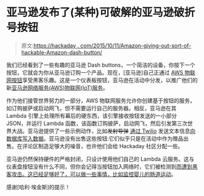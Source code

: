 # 亚马逊发布了(某种)可破解的亚马逊破折号按钮

> 原文:[https://hackaday . com/2015/10/11/Amazon-giving-out-sort-of-hackable-Amazon-dash-button/](https://hackaday.com/2015/10/11/amazon-giving-out-sort-of-hackable-amazon-dash-button/)

我们已经看到了一些有趣的亚马逊 Dash buttons，一个简洁的设备，你按下一个按钮，它就会为你从亚马逊订购一个产品。现在，[亚马逊]自己正通过 [AWS 物联网按钮](http://aws.amazon.com/iot/button/)享受黑客乐趣。这是一个仪表板按钮，亚马逊在活动中分发，以推广他们的新[亚马逊网络服务(AWS)物联网(IoT)服务](http://aws.amazon.com/)。

作为他们接管世界努力的一部分，AWS 物联网服务允许你创建基于按钮的服务，如订购披萨或启动网飞，但不需要运行自己的服务器。相反，亚马逊在其 Lambda 引擎上处理所有幕后的硬东西，该引擎接收按钮发送的一小部分 JSON，并运行 Lambda 函数，该函数订购披萨，启动网飞，然后引发第三次世界大战。亚马逊提供了一些示例动作，比如~~发射导弹~~ [通过 Twilio](https://www.twilio.com/) 发送文本信息[向数据库写入数据](https://gist.github.com/jinman/2ac9e23ea748b2163cf7)。亚马逊没有出售这些按钮:它们似乎只是在活动中作为赠品出售。在评论区制造足够大的噪音，也许他们会给 Hackaday 社区分配一些。

亚马逊仍然保持硬件的严格封闭，只设计使用他们自己的 Lambda 云服务。这与仪表盘按钮没有什么不同，但你会记得当按钮加入网络时，它们被检测到[而遭到黑客攻击。这已经足够好了，可以做一些事情，比如监控](http://hackaday.com/2015/08/10/hacking-the-amazon-dash-button-to-record-whatever-you-want/)[婴儿的肠道运动](https://medium.com/@edwardbenson/how-i-hacked-amazon-s-5-wifi-button-to-track-baby-data-794214b0bdd8)。

感谢[哈利·埃金斯]的提示！